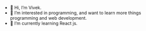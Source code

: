 - 👋 Hi, I’m Vivek.
- 👀 I’m interested in programming, and want to learn more things programming and web development.
- 🌱 I’m currently learning React js.
<!---
vkthakur98/vkthakur98 is a ✨ special ✨ repository because its `README.md` (this file) appears on your GitHub profile.
You can click the Preview link to take a look at your changes.
--->
